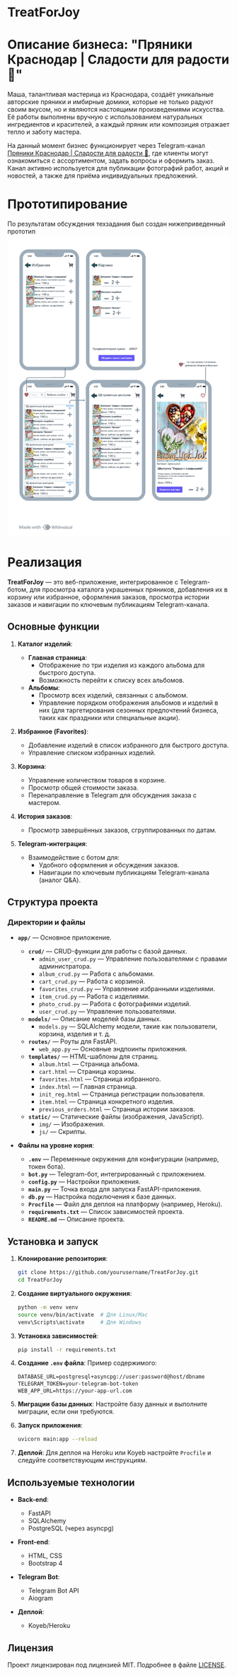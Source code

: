 # TreatForJoy
 
# Описание бизнеса: "Пряники Краснодар | Сладости для радости 🍪"

Маша, талантливая мастерица из Краснодара, создаёт уникальные авторские пряники и имбирные домики, которые не только радуют своим вкусом, но и являются настоящими произведениями искусства. Её работы выполнены вручную с использованием натуральных ингредиентов и красителей, а каждый пряник или композиция отражает тепло и заботу мастера. 

На данный момент бизнес функционирует через Telegram-канал [Пряники Краснодар | Сладости для радости 🍪](https://t.me/treat_for_joy), где клиенты могут ознакомиться с ассортиментом, задать вопросы и оформить заказ. Канал активно используется для публикации фотографий работ, акций и новостей, а также для приёма индивидуальных предложений.

# Прототипирование
По результатам обсуждения техзадания был создан нижеприведенный прототип
![img.png](img.png)


# Реализация

**TreatForJoy** — это веб-приложение, интегрированное с Telegram-ботом, для просмотра каталога украшенных пряников, добавления их в корзину или избранное, оформления заказов, просмотра истории заказов и навигации по ключевым публикациям Telegram-канала.

## Основные функции

1. **Каталог изделий**:
   - **Главная страница**:
     - Отображение по три изделия из каждого альбома для быстрого доступа.
     - Возможность перейти к списку всех альбомов.
   - **Альбомы**:
     - Просмотр всех изделий, связанных с альбомом.
     - Управление порядком отображения альбомов и изделий в них (для таргетирования сезонных предпочтений бизнеса, таких как праздники или специальные акции).

2. **Избранное (Favorites)**:
   - Добавление изделий в список избранного для быстрого доступа.
   - Управление списком избранных изделий.

3. **Корзина**:
   - Управление количеством товаров в корзине.
   - Просмотр общей стоимости заказа.
   - Перенаправление в Telegram для обсуждения заказа с мастером.

4. **История заказов**:
   - Просмотр завершённых заказов, сгруппированных по датам.

5. **Telegram-интеграция**:
   - Взаимодействие с ботом для:
     - Удобного оформления и обсуждения заказов.
     - Навигации по ключевым публикациям Telegram-канала (аналог Q&A).

## Структура проекта

### Директории и файлы

- **`app/`** — Основное приложение.
  - **`crud/`** — CRUD-функции для работы с базой данных.
    - `admin_user_crud.py` — Управление пользователями с правами администратора.
    - `album_crud.py` — Работа с альбомами.
    - `cart_crud.py` — Работа с корзиной.
    - `favorites_crud.py` — Управление избранными изделиями.
    - `item_crud.py` — Работа с изделиями.
    - `photo_crud.py` — Работа с фотографиями изделий.
    - `user_crud.py` — Управление пользователями.
  - **`models/`** — Описание моделей базы данных.
    - `models.py` — SQLAlchemy модели, такие как пользователи, корзина, изделия и т. д.
  - **`routes/`** — Роуты для FastAPI.
    - `web_app.py` — Основные эндпоинты приложения.
  - **`templates/`** — HTML-шаблоны для страниц.
    - `album.html` — Страница альбома.
    - `cart.html` — Страница корзины.
    - `favorites.html` — Страница избранного.
    - `index.html` — Главная страница.
    - `init_reg.html` — Страница регистрации пользователя.
    - `item.html` — Страница конкретного изделия.
    - `previous_orders.html` — Страница истории заказов.
  - **`static/`** — Статические файлы (изображения, JavaScript).
    - `img/` — Изображения.
    - `js/` — Скрипты.

- **Файлы на уровне корня**:
  - **`.env`** — Переменные окружения для конфигурации (например, токен бота).
  - **`bot.py`** — Telegram-бот, интегрированный с приложением.
  - **`config.py`** — Настройки приложения.
  - **`main.py`** — Точка входа для запуска FastAPI-приложения.
  - **`db.py`** — Настройка подключения к базе данных.
  - **`Procfile`** — Файл для деплоя на платформу (например, Heroku).
  - **`requirements.txt`** — Список зависимостей проекта.
  - **`README.md`** — Описание проекта.

## Установка и запуск

1. **Клонирование репозитория**:
   ```bash
   git clone https://github.com/yourusername/TreatForJoy.git
   cd TreatForJoy
   ```

2. **Создание виртуального окружения**:
   ```bash
   python -m venv venv
   source venv/bin/activate  # Для Linux/Mac
   venv\Scripts\activate     # Для Windows
   ```

3. **Установка зависимостей**:
   ```bash
   pip install -r requirements.txt
   ```

4. **Создание `.env` файла**:
   Пример содержимого:
   ```
   DATABASE_URL=postgresql+asyncpg://user:password@host/dbname
   TELEGRAM_TOKEN=your-telegram-bot-token
   WEB_APP_URL=https://your-app-url.com
   ```

5. **Миграции базы данных**:
   Настройте базу данных и выполните миграции, если они требуются.

6. **Запуск приложения**:
   ```bash
   uvicorn main:app --reload
   ```

7. **Деплой**:
   Для деплоя на Heroku или Koyeb настройте `Procfile` и следуйте соответствующим инструкциям.

## Используемые технологии

- **Back-end**:
  - FastAPI
  - SQLAlchemy
  - PostgreSQL (через asyncpg)

- **Front-end**:
  - HTML, CSS
  - Bootstrap 4

- **Telegram Bot**:
  - Telegram Bot API
  - Aiogram

- **Деплой**:
  - Koyeb/Heroku

## Лицензия

Проект лицензирован под лицензией MIT. Подробнее в файле [LICENSE](LICENSE).

